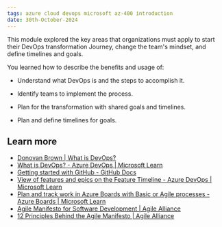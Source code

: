```yaml
---
tags: azure cloud devops microsoft az-400 introduction
date: 30th-October-2024
---
```


This module explored the key areas that organizations must apply to start their DevOps transformation Journey, change the team's mindset, and define timelines and goals.  

You learned how to describe the benefits and usage of:

- Understand what DevOps is and the steps to accomplish it.  
    
- Identify teams to implement the process.
- Plan for the transformation with shared goals and timelines.
- Plan and define timelines for goals.

## Learn more

- [Donovan Brown | What is DevOps?](https://www.donovanbrown.com/post/what-is-devops)
- [What is DevOps? - Azure DevOps | Microsoft Learn](https://learn.microsoft.com/en-us/devops/what-is-devops)
- [Getting started with GitHub - GitHub Docs](https://docs.github.com/get-started)
- [View of features and epics on the Feature Timeline - Azure DevOps | Microsoft Learn](https://learn.microsoft.com/en-us/azure/devops/boards/extensions/feature-timeline)
- [Plan and track work in Azure Boards with Basic or Agile processes - Azure Boards | Microsoft Learn](https://learn.microsoft.com/en-us/azure/devops/boards/get-started/plan-track-work)
- [Agile Manifesto for Software Development | Agile Alliance](https://www.agilealliance.org/agile101/the-agile-manifesto)
- [12 Principles Behind the Agile Manifesto | Agile Alliance](https://www.agilealliance.org/agile101/12-principles-behind-the-agile-manifesto)